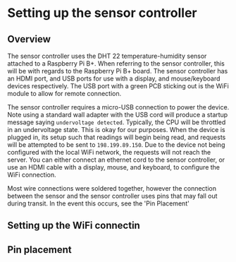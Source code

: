 # Setting up the sensor controller
## Overview
The sensor controller uses the DHT 22 temperature-humidity sensor attached to a Raspberry Pi B+. When referring to the sensor controller, this will be with regards to the Raspberry Pi B+ board. The sensor controller has an HDMI port, and USB ports for use with a display, and mouse/keyboard devices respectively. The USB port with a green PCB sticking out is the WiFi module to allow for remote connection. 

The sensor controller requires a micro-USB connection to power the device. Note using a standard wall adapter with the USB cord will produce a startup message saying `undervoltage detected`. Typically, the CPU will be throttled in an undervoltage state. This is okay for our purposes. When the device is plugged in, its setup such that readings will begin being read, and requests will be attempted to be sent to `198.199.89.150`. Due to the device not being configured with the local WiFi network, the requests will not reach the server. You can either connect an ethernet cord to the sensor controller, or use an HDMI cable with a display, mouse, and keyboard, to configure the WiFi connection.

Most wire connections were soldered together, however the connection between the sensor and the sensor controller uses pins that may fall out during transit. In the event this occurs, see the 'Pin Placement' 

## Setting up the WiFi connectin

## Pin placement

